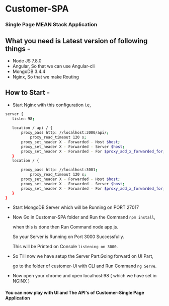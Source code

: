 # Customer-SPA
### Single Page MEAN Stack Application

## What you need is Latest version of following things -
- Node JS  7.8.0
- Angular, So that we can use Angular-cli
- MongoDB  3.4.4
- Nginx, So that we make Routing

## How to Start -
- Start Nginx with this configuration i.e,
 ```sh
server {
    listen 98;
    
    location / api / {
        proxy_pass http: //localhost:3000/api/;
            proxy_read_timeout 120 s;
        proxy_set_header X - Forwarded - Host $host;
        proxy_set_header X - Forwarded - Server $host;
        proxy_set_header X - Forwarded - For $proxy_add_x_forwarded_for;
    }
    location / {

        proxy_pass http: //localhost:3001;
            proxy_read_timeout 120 s;
        proxy_set_header X - Forwarded - Host $host;
        proxy_set_header X - Forwarded - Server $host;
        proxy_set_header X - Forwarded - For $proxy_add_x_forwarded_for;
    }
}
```
- Start MongoDB Server which will be Running on PORT 27017
- Now Go in Customer-SPA folder and Run the Command `npm install`,

  when this is done then Run Command node app.js.
  
  So your Server is Running on Port 3000 Successfully.
  
  This will be Printed on Console  `listening on 3000`.
  
- So Till now we have setup the Server Part.Going forward on UI Part,

  go to the folder of customer-Ui with CLI and Run Command `ng Serve`.
  
- Now open your chrome and open localhost:98 ( which we have set in NGINX )

#### You can now play with UI and The API's of Customer-Single Page Application

